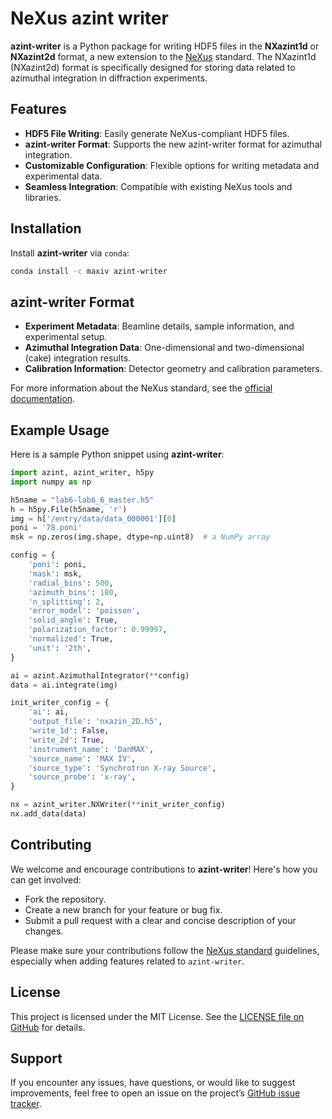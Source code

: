 # NeXus azint writer

**azint-writer** is a Python package for writing HDF5 files in the **NXazint1d** or **NXazint2d** format, a new extension to the [NeXus](https://www.nexusformat.org/) standard. The NXazint1d (NXazint2d) format is specifically designed for storing data related to azimuthal integration in diffraction experiments.

## Features

- **HDF5 File Writing**: Easily generate NeXus-compliant HDF5 files.
- **azint-writer Format**: Supports the new azint-writer format for azimuthal integration.
- **Customizable Configuration**: Flexible options for writing metadata and experimental data.
- **Seamless Integration**: Compatible with existing NeXus tools and libraries.

## Installation

Install **azint-writer** via `conda`:

```bash
conda install -c maxiv azint-writer
```

## azint-writer Format

- **Experiment Metadata**: Beamline details, sample information, and experimental setup.
- **Azimuthal Integration Data**: One-dimensional and two-dimensional (cake) integration results.
- **Calibration Information**: Detector geometry and calibration parameters.

For more information about the NeXus standard, see the [official documentation](https://www.nexusformat.org/).

## Example Usage

Here is a sample Python snippet using **azint-writer**:

```python
import azint, azint_writer, h5py
import numpy as np

h5name = "lab6-lab6_6_master.h5"
h = h5py.File(h5name, 'r')
img = h['/entry/data/data_000001'][0]
poni = '78.poni'
msk = np.zeros(img.shape, dtype=np.uint8)  # a NumPy array

config = {
    'poni': poni,
    'mask': msk,
    'radial_bins': 500,
    'azimuth_bins': 180,
    'n_splitting': 2,
    'error_model': 'poisson',
    'solid_angle': True,
    'polarization_factor': 0.99997,
    'normalized': True,
    'unit': '2th',
}

ai = azint.AzimuthalIntegrator(**config)
data = ai.integrate(img)

init_writer_config = {
    'ai': ai,
    'output_file': 'nxazin_2D.h5',
    'write_1d': False,
    'write_2d': True,
    'instrument_name': 'DanMAX',
    'source_name': 'MAX IV',
    'source_type': 'Synchrotron X-ray Source',
    'source_probe': 'x-ray',
}

nx = azint_writer.NXWriter(**init_writer_config)
nx.add_data(data)
```

## Contributing

We welcome and encourage contributions to **azint-writer**! Here's how you can get involved:

- Fork the repository.
- Create a new branch for your feature or bug fix.
- Submit a pull request with a clear and concise description of your changes.

Please make sure your contributions follow the [NeXus standard](https://www.nexusformat.org/) guidelines, especially when adding features related to `azint-writer`.

## License

This project is licensed under the MIT License. See the [LICENSE file on GitHub](https://github.com/maxiv-science/azint_writer/blob/main/LICENSE) for details.

## Support

If you encounter any issues, have questions, or would like to suggest improvements, feel free to open an issue on the project’s [GitHub issue tracker](https://github.com/maxiv-science/azint_writer/issues).
